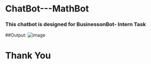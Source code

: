 # ChatBot---MathBot
### This chatbot is designed for BusinessonBot- Intern Task


##Output:
![image](https://user-images.githubusercontent.com/96561282/221860106-be4a2243-e8f7-4e9c-86ea-3d6564ed8e26.png)


# Thank You 

